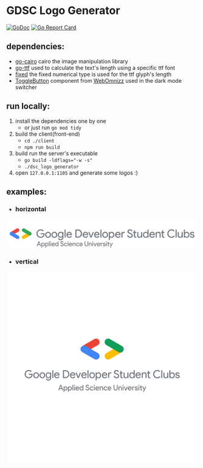 # GDSC Logo Generator 

[![GoDoc](https://godoc.org/github.com/GDSC-ASU/logo_generator?status.png)](https://godoc.org/github.com/GDSC-ASU/logo_generator) [![Go Report Card](https://goreportcard.com/badge/github.com/GDSC-ASU/logo_generator)](https://goreportcard.com/report/github.com/GDSC-ASU/logo_generator)

## dependencies:
- [go-cairo](https://github.com/ungerik/go-cairo) cairo the image manipulation library
- [go-ttf](https://godoc.org/github.com/golang/freetype/truetype) used to calculate the text's length using a specific ttf font
- [fixed](https://godoc.org/golang.org/x/image/math/fixed) the fixed numerical type is used for the ttf glyph's length
- [ToggleButton](https://github.com/webomnizz/vue-toggle-button) component from [WebOmnizz](https://github.com/webomnizz/) used in the dark mode switcher

## run locally:
1. install the dependencies one by one 
   - or just run `go mod tidy`
1. build the client(front-end)
   - `cd ./client`
   - `npm run build`
1. build run the server's executable
   - `go build -ldflags="-w -s"`
   - `./dsc_logo_generator`
1. open `127.0.0.1:1105` and generate some logos :)

## examples:
- ### horizontal
<p align="center">
<img src="https://github.com/GDSC-ASU/logo_generator/blob/main/res/example_horizontal.png" >
</p>

- ### vertical
<p align="center">
<img src="https://github.com/GDSC-ASU/logo_generator/blob/main/res/example.png" >
</p>
